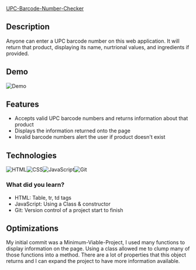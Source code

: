 [UPC-Barcode-Number-Checker](https://boobeh123.github.io/UPC-Barcode-Number-Checker/)

## Description
Anyone can enter a UPC barcode number on this web application. It will return that product, displaying its name, nurtrional values, and ingredients if provided.

## Demo
![Demo](demo3.gif)

## Features
* Accepts valid UPC barcode numbers and returns information about that product
* Displays the information returned onto the page
* Invalid barcode numbers alert the user if product doesn't exist

## Technologies
![HTML](https://img.shields.io/badge/-HTML-important?logo=html5)![CSS](https://img.shields.io/badge/-CSS-salmon?logo=css3)![JavaScript](https://img.shields.io/badge/-JAVASCRIPT-333?logo=javascript)![Git](https://img.shields.io/badge/-GIT-orange?logo=git)

### What did you learn?
* HTML: Table, tr, td tags
* JavaScript: Using a Class & constructor
* Git: Version control of a project start to finish

## Optimizations
My initial commit was a Minimum-Viable-Project, I used many functions to display information on the page. 
Using a class allowed me to clump many of those functions into a method.
There are a lot of properties that this object returns and I can expand the project to have more information available.
